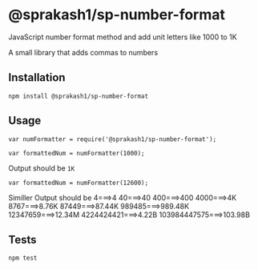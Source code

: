 # @sprakash1/sp-number-format

JavaScript number format method and add unit letters like 1000 to 1K

A small library that adds commas to numbers

## Installation

`npm install @sprakash1/sp-number-format`

## Usage

    var numFormatter = require('@sprakash1/sp-number-format');

    var formattedNum = numFormatter(1000);

Output should be `1K`

    var formattedNum = numFormatter(12600);

Similler Output should be
4===>4
40===>40
400===>400
4000===>4K
8767===>8.76K
87449===>87.44K
989485===>989.48K
12347659===>12.34M
4224424421===>4.22B
103984447575===>103.98B

## Tests

`npm test`
